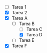 - [ ] Tarea 1
- [x] Tarea 2
- [X] Tarea A
    + [ ] Tarea B
        * [ ] Tarea C
        * [X] Tarea D
    + [ ] Tarea E
- [x] Tarea F
